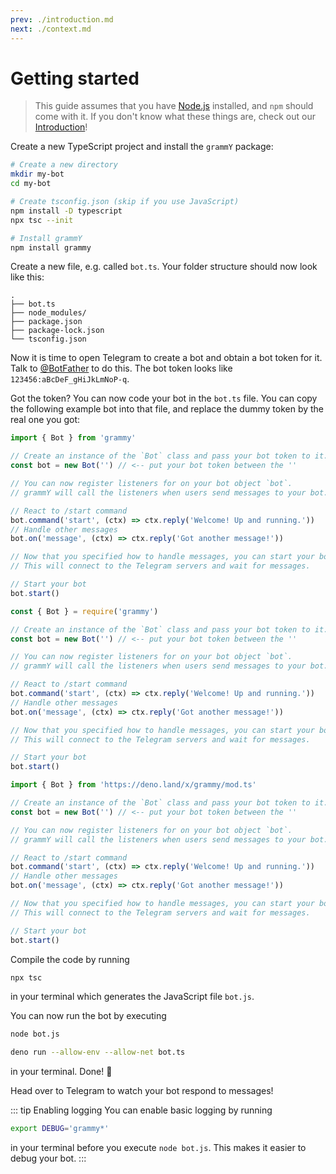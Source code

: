 ```yaml
---
prev: ./introduction.md
next: ./context.md
---
```


# Getting started

> This guide assumes that you have [Node.js](https://nodejs.org) installed, and `npm` should come with it.
> If you don't know what these things are, check out our [Introduction](./introduction.md)!

Create a new TypeScript project and install the `grammY` package:

```bash
# Create a new directory
mkdir my-bot
cd my-bot

# Create tsconfig.json (skip if you use JavaScript)
npm install -D typescript
npx tsc --init

# Install grammY
npm install grammy
```

Create a new file, e.g. called `bot.ts`.
Your folder structure should now look like this:

```asciiart:no-line-numbers
.
├── bot.ts
├── node_modules/
├── package.json
├── package-lock.json
└── tsconfig.json
```

Now it is time to open Telegram to create a bot and obtain a bot token for it.
Talk to [@BotFather](https://telegram.me/BotFather) to do this.
The bot token looks like `123456:aBcDeF_gHiJkLmNoP-q`.

Got the token? You can now code your bot in the `bot.ts` file.
You can copy the following example bot into that file, and replace the dummy token by the real one you got:

<CodeGroup>
 <CodeGroupItem title="TS">

```ts
import { Bot } from 'grammy'

// Create an instance of the `Bot` class and pass your bot token to it.
const bot = new Bot('') // <-- put your bot token between the ''

// You can now register listeners for on your bot object `bot`.
// grammY will call the listeners when users send messages to your bot.

// React to /start command
bot.command('start', (ctx) => ctx.reply('Welcome! Up and running.'))
// Handle other messages
bot.on('message', (ctx) => ctx.reply('Got another message!'))

// Now that you specified how to handle messages, you can start your bot.
// This will connect to the Telegram servers and wait for messages.

// Start your bot
bot.start()
```

 </CodeGroupItem>
 <CodeGroupItem title="JS">

```js
const { Bot } = require('grammy')

// Create an instance of the `Bot` class and pass your bot token to it.
const bot = new Bot('') // <-- put your bot token between the ''

// You can now register listeners for on your bot object `bot`.
// grammY will call the listeners when users send messages to your bot.

// React to /start command
bot.command('start', (ctx) => ctx.reply('Welcome! Up and running.'))
// Handle other messages
bot.on('message', (ctx) => ctx.reply('Got another message!'))

// Now that you specified how to handle messages, you can start your bot.
// This will connect to the Telegram servers and wait for messages.

// Start your bot
bot.start()
```

 </CodeGroupItem>
 <CodeGroupItem title="Deno">

```ts
import { Bot } from 'https://deno.land/x/grammy/mod.ts'

// Create an instance of the `Bot` class and pass your bot token to it.
const bot = new Bot('') // <-- put your bot token between the ''

// You can now register listeners for on your bot object `bot`.
// grammY will call the listeners when users send messages to your bot.

// React to /start command
bot.command('start', (ctx) => ctx.reply('Welcome! Up and running.'))
// Handle other messages
bot.on('message', (ctx) => ctx.reply('Got another message!'))

// Now that you specified how to handle messages, you can start your bot.
// This will connect to the Telegram servers and wait for messages.

// Start your bot
bot.start()
```

 </CodeGroupItem>
</CodeGroup>

Compile the code by running

```bash
npx tsc
```

in your terminal which generates the JavaScript file `bot.js`.

You can now run the bot by executing

<CodeGroup>
  <CodeGroupItem title="Node" active>

```bash
node bot.js
```

 </CodeGroupItem>
 <CodeGroupItem title="Deno">

```bash
deno run --allow-env --allow-net bot.ts
```

 </CodeGroupItem>
</CodeGroup>

in your terminal.
Done! :tada:

Head over to Telegram to watch your bot respond to messages!

::: tip Enabling logging
You can enable basic logging by running

```bash
export DEBUG='grammy*'
```

in your terminal before you execute `node bot.js`.
This makes it easier to debug your bot.
:::
